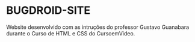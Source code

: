 # BUGDROID-SITE
Website desenvolvido com as intruções do professor Gustavo Guanabara durante o Curso de HTML e CSS do CursoemVideo.